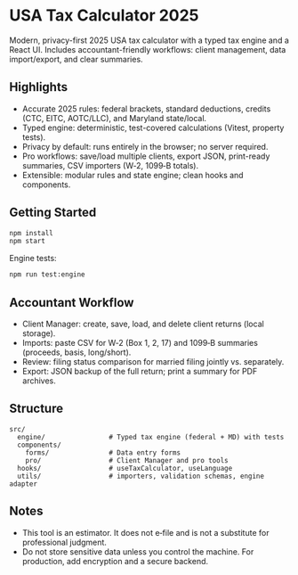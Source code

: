 # USA Tax Calculator 2025

Modern, privacy-first 2025 USA tax calculator with a typed tax engine and a React UI. Includes accountant-friendly workflows: client management, data import/export, and clear summaries.

## Highlights

- Accurate 2025 rules: federal brackets, standard deductions, credits (CTC, EITC, AOTC/LLC), and Maryland state/local.
- Typed engine: deterministic, test-covered calculations (Vitest, property tests).
- Privacy by default: runs entirely in the browser; no server required.
- Pro workflows: save/load multiple clients, export JSON, print-ready summaries, CSV importers (W‑2, 1099‑B totals).
- Extensible: modular rules and state engine; clean hooks and components.

## Getting Started

```bash
npm install
npm start
```

Engine tests:

```bash
npm run test:engine
```

## Accountant Workflow

- Client Manager: create, save, load, and delete client returns (local storage).
- Imports: paste CSV for W‑2 (Box 1, 2, 17) and 1099‑B summaries (proceeds, basis, long/short).
- Review: filing status comparison for married filing jointly vs. separately.
- Export: JSON backup of the full return; print a summary for PDF archives.

## Structure

```
src/
  engine/                # Typed tax engine (federal + MD) with tests
  components/
    forms/               # Data entry forms
    pro/                 # Client Manager and pro tools
  hooks/                 # useTaxCalculator, useLanguage
  utils/                 # importers, validation schemas, engine adapter
```

## Notes

- This tool is an estimator. It does not e‑file and is not a substitute for professional judgment.
- Do not store sensitive data unless you control the machine. For production, add encryption and a secure backend.

